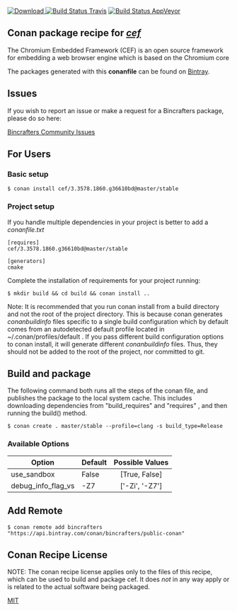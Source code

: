 [![Download](https://api.bintray.com/packages/bincrafters/public-conan/cef%3Abincrafters/images/download.svg) ](https://bintray.com/bincrafters/public-conan/cef%3Abincrafters/_latestVersion)
[![Build Status Travis](https://travis-ci.com/bincrafters/conan-cef.svg?branch=testing%2F3.3578.1860.g36610bd)](https://travis-ci.com/bincrafters/conan-cef)
[![Build Status AppVeyor](https://ci.appveyor.com/api/projects/status/github/bincrafters/conan-cef?branch=testing%2F3.3578.1860.g36610bd&svg=true)](https://ci.appveyor.com/project/bincrafters/conan-cef)

## Conan package recipe for [*cef*](https://bitbucket.org/chromiumembedded/cef)

The Chromium Embedded Framework (CEF) is an open source framework for embedding a web browser engine which is based on the Chromium core

The packages generated with this **conanfile** can be found on [Bintray](https://bintray.com/bincrafters/public-conan/cef%3Abincrafters).


## Issues

If you wish to report an issue or make a request for a Bincrafters package, please do so here:

[Bincrafters Community Issues](https://github.com/bincrafters/community/issues)


## For Users

### Basic setup

    $ conan install cef/3.3578.1860.g36610bd@master/stable

### Project setup

If you handle multiple dependencies in your project is better to add a *conanfile.txt*

    [requires]
    cef/3.3578.1860.g36610bd@master/stable

    [generators]
    cmake

Complete the installation of requirements for your project running:

    $ mkdir build && cd build && conan install ..

Note: It is recommended that you run conan install from a build directory and not the root of the project directory.  This is because conan generates *conanbuildinfo* files specific to a single build configuration which by default comes from an autodetected default profile located in ~/.conan/profiles/default .  If you pass different build configuration options to conan install, it will generate different *conanbuildinfo* files.  Thus, they should not be added to the root of the project, nor committed to git.


## Build and package

The following command both runs all the steps of the conan file, and publishes the package to the local system cache.  This includes downloading dependencies from "build_requires" and "requires" , and then running the build() method.

    $ conan create . master/stable --profile=clang -s build_type=Release


### Available Options
| Option        | Default | Possible Values  |
| ------------- |:----------------- |:------------:|
| use_sandbox      | False |  [True, False] |
| debug_info_flag_vs      | -Z7 |  ['-Zi', '-Z7'] |


## Add Remote

    $ conan remote add bincrafters "https://api.bintray.com/conan/bincrafters/public-conan"


## Conan Recipe License

NOTE: The conan recipe license applies only to the files of this recipe, which can be used to build and package cef.
It does *not* in any way apply or is related to the actual software being packaged.

[MIT](https://github.com/bincrafters/conan-cef/blob/testing/3.3578.1860.g36610bd/LICENSE.md)
